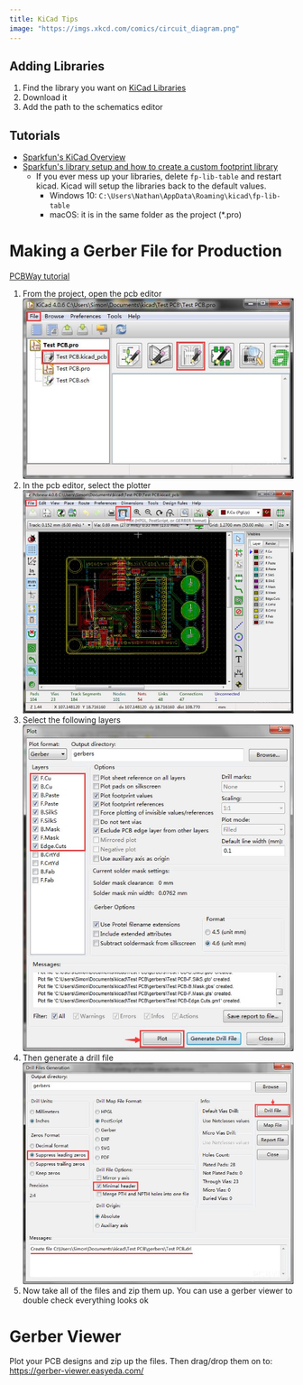 ```yaml
---
title: KiCad Tips
image: "https://imgs.xkcd.com/comics/circuit_diagram.png"
---
```


## Adding Libraries

1. Find the library you want on [KiCad Libraries](https://kicad.github.io/)
2. Download it
3. Add the path to the schematics editor

## Tutorials

- [Sparkfun's KiCad Overview](https://www.sparkfun.com/news/2041)
- [Sparkfun's library setup and how to create a custom footprint library](https://learn.sparkfun.com/tutorials/beginners-guide-to-kicad/creating-a-custom-kicad-footprint-library)
    - If you ever mess up your libraries, delete `fp-lib-table` and restart kicad.
    Kicad will setup the libraries back to the default values.
        - Windows 10: `C:\Users\Nathan\AppData\Roaming\kicad\fp-lib-table`
        - macOS: it is in the same folder as the project (\*.pro)

# Making a Gerber File for Production

[PCBWay tutorial](https://www.pcbway.com/blog/help_center/Generate_Gerber_file_from_Kicad.html)

1. From the project, open the pcb editor
    ![](project.jpg)
1. In the pcb editor, select the plotter
    ![](pcb-editor.jpg)
1. Select the following layers
    ![](plotter.jpg)
1. Then generate a drill file
    ![](drill.jpg)
1. Now take all of the files and zip them up. You can use a gerber viewer
to double check everything looks ok

# Gerber Viewer

Plot your PCB designs and zip up the files. Then drag/drop them on to: https://gerber-viewer.easyeda.com/
